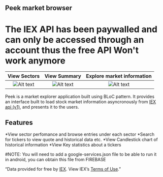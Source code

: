 ## Peek market browser
# The IEX API has been paywalled and can only be accessed through an account thus the free API Won't work anymore 

   View Sectors                      |  View Summary | Explore market information                   |
:-----------------------------------:|:---------------------------------------:|:---------------------------------------------:
![Alt text](list.gif "View Sectors") |  ![Alt text](search.gif "View Sectors") | ![Alt text](select_stock.gif "View Sectors") |

Peek is a market explorer application built using BLoC pattern. It provides an interface built to load stock market information asyncronously 
from [IEX api (v1)](https://iextrading.com/developer/), and presents it to the users.

## Features

 *View sector perfomance and browse entries under each sector
 *Search for tickers to view quote and historical data etc.
 *View Candlestick chart of historical information
 *View Key statistics about a tickers

#NOTE: 
You will need to add a google-services.json file to be able to run it in android, you can obtain this file from FIREBASE

“Data provided for free by [IEX](https://iextrading.com/developer/). View IEX’s [Terms of Use](https://iextrading.com/api-exhibit-a/).”
